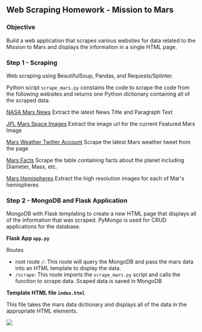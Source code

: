 ## Web Scraping Homework - Mission to Mars

### Objective

Build a web application that scrapes various websites for data related to the Mission to Mars and displays the information in a single HTML page.

### Step 1 - Scraping
Web scraping using BeautifulSoup, Pandas, and Requests/Splinter.

Python script `scrape_mars.py` constains the code to scrape the code from the following websites 
and returns one Python dictionary containing all of the scraped data.

[NASA Mars News](https://mars.nasa.gov/news/)
Extract the latest News Title and Paragraph Text

[JPL Mars Space Images](https://www.jpl.nasa.gov/spaceimages/?search=&category=Mars)
Extract the image url for the current Featured Mars Image

[Mars Weather Twitter Account](https://twitter.com/marswxreport?lang=en)
Scrape the latest Mars weather tweet from the page

[Mars Facts](https://space-facts.com/mars/)
Scrape the table containing facts about the planet including Diameter, Mass, etc.

[Mars Hemispheres](https://astrogeology.usgs.gov/search/results?q=hemisphere+enhanced&k1=target&v1=Mars)
Extract the high resolution images for each of Mar's hemispheres


### Step 2 - MongoDB and Flask Application
MongoDB with Flask templating to create a new HTML page that displays all of the information that was scraped.
PyMongo is used for CRUD applications for the database. 

**Flask App `app.py`**

Routes
* root route `/`: This route will query the MongoDB and pass the mars data into an HTML template to display the data.
* `/scrape`: This route imports the `scrape_mars.py` script and calls the function to scrape data. Scaped data is saved in MongoDB

**Template HTML file `index.html`**

This file takes the mars data dictionary and displays all of the data in the appropriate HTML elements.


![](https://github.com/Aastha-Arora/web-scraping-challenge/blob/master/Missions_to_Mars/Screenshots/Screenshot%201.png)
